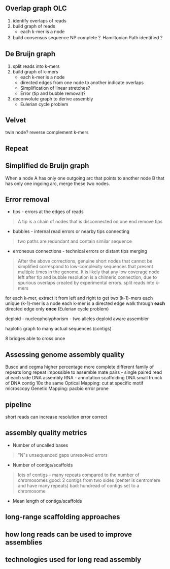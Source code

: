 ## Overlap graph OLC
1. identify overlaps of reads
2. build graph of reads
	* each k-mer is a node
3. build consensus sequence
NP complete？
Hamiltonian Path identified？
## De Bruijn graph
1. split reads into k-mers
2. build graph of k-mers
	* each k-mer is a node
	* directed edges from one node to another indicate overlaps
	* Simplification of linear stretches?
	* Error (tip and bubble removal)?
3. deconvolute graph to derive assembly
	* Eulerian cycle problem
## Velvet
twin node?
reverse complement k-mers
## Repeat

## Simplified de Bruijn graph
When a node A has only one outgoing arc that points to another node B that has only one ingoing arc, merge these two nodes.
## Error removal
* tips - errors at the edges of reads
> A tip is a chain of nodes that is disconnected on one end
> remove tips
* bubbles - internal read errors or nearby tips connecting
> two paths are redundant and contain similar sequence
* erroneous connections - technical errors or distant tips merging
> After the above corrections, genuine short nodes that cannot be simplified correspond to low-complexity sequences that present multiple times in the genome.
> It is likely that any low coverage node left after tip and bubble resolution is a chimeric connection, due to spurious overlaps created by experimental errors.
split reads into k-mers

for each k-mer, extract it from left and right to get two (k-1)-mers
each unique (k-1)-mer is a node
each k-mer is a directed edge 
walk through **each** directed edge only **once** (Eulerian cycle problem)




deploid - nucleopholyphorism - two alleles
deploid aware assembler

haplotic
graph to many actual sequences (contigs)

8 bridges able to cross once


## Assessing genome assembly quality



Busco and cegma higher percentage more complete
 different family of repeats 
 long repeat impossible to assemble
 mate pairs - single paired read at each side
 DNA assembly
 RNA - annotation
 scaffolding DNA
 small trunck of DNA 
 contig
 10x the same
 Optical Mapping: cut at specific motif microscopy
 Genetic Mapping:
 pacbio error prone

## pipeline

 short reads can increase resolution 
 error correct 

## assembly quality metrics
* Number of uncalled bases
> "N"s
> unsequenced gaps
> unresolved errors
* Number of contigs/scaffolds
> lots of contigs - many repeats
> compared to the number of chromosomes
> good: 2 contigs from two sides (center is centromere and have many repeats)
> bad: hundread of contigs set to a chromosome
* Mean length of contigs/scaffolds
## long-range scaffolding approaches
## how long reads can be used to improve assemblies
## technologies used for long read assembly
<!--stackedit_data:
eyJoaXN0b3J5IjpbNjc1NjYzMDQzLDE3OTIxOTkwMzEsLTE3Nj
Q1NzQ1NjcsNjA5MzUzOTQsLTIyMjE2NzEwNCwxNzEwOTUzNDE4
LDEzOTc5MDc1MTIsLTE1MzgyNTAxOTIsLTE0MTUzMjA1OTYsLT
E4MDYyOTY2MjUsMjAxMjcyNzc3MSwtMTkxMDA1MjI5MSwtMTE5
Nzc2MDA0LC01NzU5NDM0ODcsLTEyNDU5ODE5MTEsLTU3ODQyNj
cxMSw1MzY4NTE5MDUsNDM4NzMxMjA5LDE0NDMwMDM5NDMsLTE0
MTAyMjQ4M119
-->